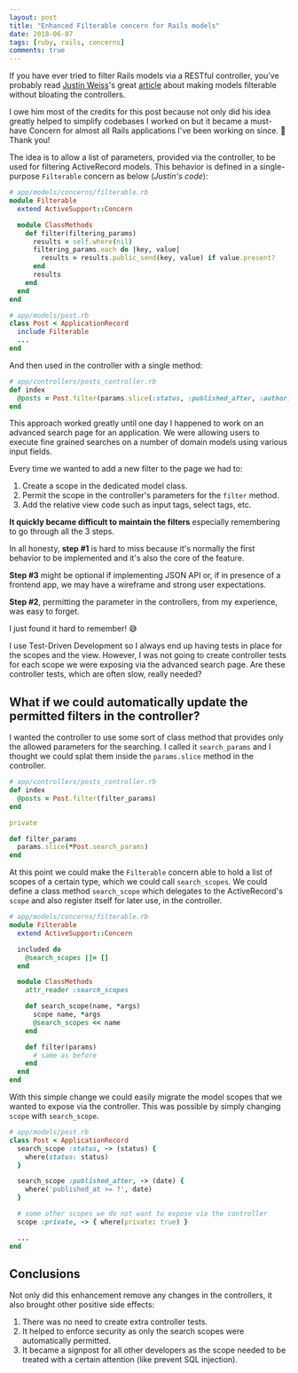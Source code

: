 ```yaml
---
layout: post
title: "Enhanced Filterable concern for Rails models"
date: 2018-06-07
tags: [ruby, rails, concerns]
comments: true
---
```


If you have ever tried to filter Rails models via a RESTful controller, you've probably read [Justin Weiss](https://twitter.com/justinweiss)'s great [article][filterable_post] about making models filterable without bloating the controllers. 

I owe him most of the credits for this post because not only did his idea greatly helped to simplify codebases I worked on but it became a must-have Concern for almost all Rails applications I've been working on since. 🙏 Thank you!

The idea is to allow a list of parameters, provided via the controller, to be used for filtering ActiveRecord models. This behavior is defined in a single-purpose `Filterable` concern as below (*Justin's code*):

```ruby
# app/models/concerns/filterable.rb
module Filterable
  extend ActiveSupport::Concern

  module ClassMethods
    def filter(filtering_params)
      results = self.where(nil)
      filtering_params.each do |key, value|
        results = results.public_send(key, value) if value.present?
      end
      results
    end
  end
end
```

```ruby
# app/models/post.rb
class Post < ApplicationRecord
  include Filterable
  ...
end
```

And then used in the controller with a single method:

```ruby
# app/controllers/posts_controller.rb
def index
  @posts = Post.filter(params.slice(:status, :published_after, :author))
end
```

This approach worked greatly until one day I happened to work on an advanced search page for an application. We were allowing users to execute fine grained searches on a number of domain models using various input fields.

Every time we wanted to add a new filter to the page we had to:

1. Create a scope in the dedicated model class.
2. Permit the scope in the controller's parameters for the `filter` method.
3. Add the relative view code such as input tags, select tags, etc.

__It quickly became difficult to maintain the filters__ especially remembering to go through all the 3 steps. 

In all honesty, __step #1__ is hard to miss because it's normally the first behavior to be implemented and it's also the core of the feature.

__Step #3__ might be optional if implementing JSON API or, if in presence of a frontend app, we may have a wireframe and strong user expectations.

__Step #2__, permitting the parameter in the controllers, from my experience, was easy to forget.

I just found it hard to remember! 😅

I use Test-Driven Development so I always end up having tests in place for the scopes and the view. However, I was not going to create controller tests for each scope we were exposing via the advanced search page. Are these controller tests, which are often slow, really needed?

## What if we could automatically update the permitted filters in the controller?

I wanted the controller to use some sort of class method that provides only the allowed parameters for the searching. I called it `search_params` and I thought we could splat them inside the `params.slice` method in the controller.

```ruby
# app/controllers/posts_controller.rb
def index
  @posts = Post.filter(filter_params)
end

private

def filter_params
  params.slice(*Post.search_params)
end
```

At this point we could make the `Filterable` concern able to hold a list of scopes of a certain type, which we could call `search_scopes`.
We could define a class method `search_scope` which delegates to the ActiveRecord's `scope` and also register itself for later use, in the controller.

```ruby
# app/models/concerns/filterable.rb
module Filterable
  extend ActiveSupport::Concern

  included do
    @search_scopes ||= []
  end

  module ClassMethods
    attr_reader :search_scopes

    def search_scope(name, *args)
      scope name, *args
      @search_scopes << name
    end

    def filter(params) 
      # same as before
    end
  end
end
```

With this simple change we could easily migrate the model scopes that we wanted to expose via the controller. This was possible by simply changing `scope` with `search_scope`.

```ruby
# app/models/post.rb
class Post < ApplicationRecord
  search_scope :status, -> (status) {
    where(status: status)
  }

  search_scope :published_after, -> (date) {
    where('published_at >= ?', date)
  }

  # some other scopes we do not want to expose via the controller
  scope :private, -> { where(private: true) }

  ...
end
```

## Conclusions

Not only did this enhancement remove any changes in the controllers, it also brought other positive side effects:

1. There was no need to create extra controller tests.
2. It helped to enforce security as only the search scopes were automatically permitted.
3. It became a signpost for all other developers as the scope needed to be treated with a certain attention (like prevent SQL injection).

[filterable_gist]: https://gist.github.com/justinweiss/9065666 
[filterable_post]: https://www.justinweiss.com/articles/search-and-filter-rails-models-without-bloating-your-controller
